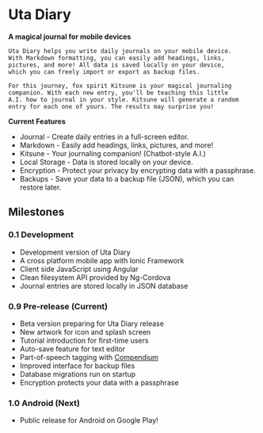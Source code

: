 
# Uta Diary

**A magical journal for mobile devices**

```
Uta Diary helps you write daily journals on your mobile device.
With Markdown formatting, you can easily add headings, links,
pictures, and more! All data is saved locally on your device,
which you can freely import or export as backup files.

For this journey, fox spirit Kitsune is your magical journaling
companion. With each new entry, you'll be teaching this little
A.I. how to journal in your style. Kitsune will generate a random
entry for each one of yours. The results may surprise you!
```


**Current Features**

+ Journal - Create daily entries in a full-screen editor.
+ Markdown - Easily add headings, links, pictures, and more!
+ Kitsune - Your journaling companion! (Chatbot-style A.I.)
+ Local Storage - Data is stored locally on your device.
+ Encryption - Protect your privacy by encrypting data with a passphrase.
+ Backups - Save your data to a backup file (JSON), which you can restore later.


## Milestones

### 0.1 Development

+ Development version of Uta Diary
+ A cross platform mobile app with Ionic Framework
+ Client side JavaScript using Angular
+ Clean filesystem API provided by Ng-Cordova
+ Journal entries are stored locally in JSON database

### 0.9 Pre-release (Current)

+ Beta version preparing for Uta Diary release
+ New artwork for icon and splash screen
+ Tutorial introduction for first-time users
+ Auto-save feature for text editor
+ Part-of-speech tagging with [Compendium](https://github.com/Ulflander/compendium-js)
+ Improved interface for backup files
+ Database migrations run on startup
+ Encryption protects your data with a passphrase

### 1.0 Android (Next)

+ Public release for Android on Google Play!

